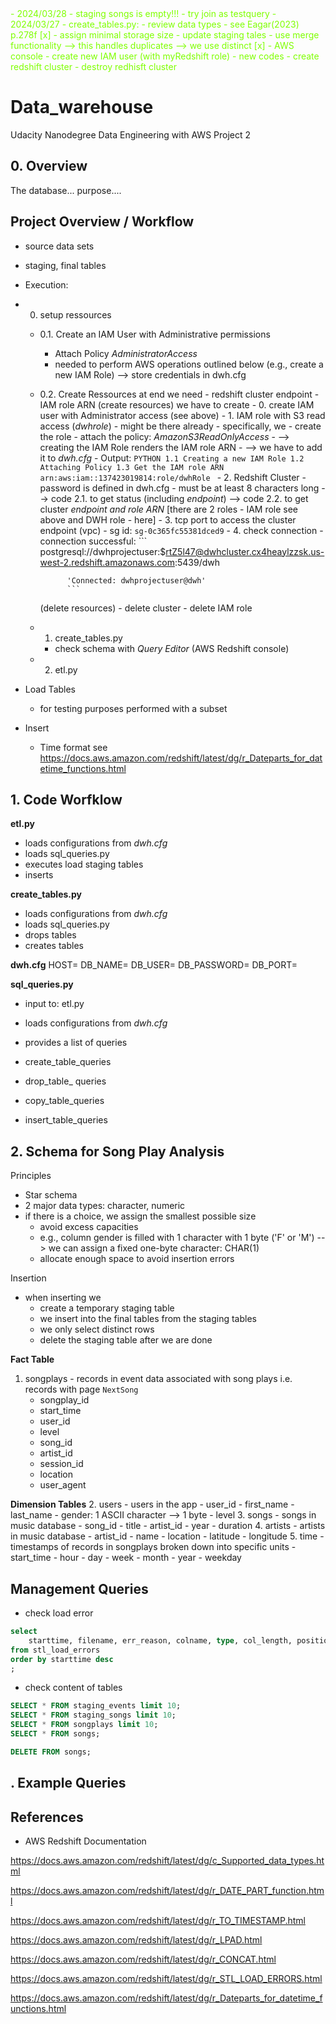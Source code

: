 <style>
    blue { color: blue }
    aqua { color: aqua }
    corn { color: cornflowerblue }
    red { color: red }
    green { color: chartreuse }
    yellow { color: yellow }
</style>

<green>
- 2024/03/28
    - staging songs is empty!!!
    - try join as testquery
- 2024/03/27
    - create_tables.py: 
        - review data types - see Eagar(2023) p.278f  [x]
            - assign minimal storage size
        - update staging tales
            - use merge functionality
             --> this handles duplicates
                --> we use distinct                 [x]
    - AWS console
        - create new IAM user
        (with myRedshift role)
    - new codes
        - create redshift cluster
        - destroy redhisft cluster
</green>

# Data_warehouse
Udacity Nanodegree Data Engineering with AWS Project 2

## 0. Overview

The database... purpose....

## Project Overview / Workflow
- source data sets
- staging, final tables

- Execution:   
- 0. setup ressources
    - 0.1. Create an IAM User with Administrative permissions
        - Attach Policy _AdministratorAccess_
        - needed to perform AWS operations outlined below (e.g., create a new IAM Role)
        --> store credentials in dwh.cfg
    - 0.2. Create Ressources
        at end we need
            - redshift cluster endpoint
            - IAM role ARN
        (create resources)
        we have to create
            - 0. create IAM user with Administrator access (see above)
            - 1. IAM role with S3 read access (_dwhrole_) - might be there already
                - specifically, we
                    - create the role
                    - attach the policy: _AmazonS3ReadOnlyAccess_
                - --> creating the IAM Role renders the IAM role ARN
                - --> we have to add it to _dwh.cfg_
                - Output:
                ```PYTHON
                1.1 Creating a new IAM Role
                1.2 Attaching Policy
                1.3 Get the IAM role ARN
                arn:aws:iam::137423019814:role/dwhRole
                ```
            - 2. Redshift Cluster
                - password is defined in dwh.cfg
                    - must be at least 8 characters long
                --> code 2.1. to get status (including _endpoint_)
                --> code 2.2. to get cluster _endpoint and role ARN_ [there are 2 roles - IAM role see above and DWH role - here]
            - 3. tcp port to access the cluster endpoint (vpc)
                - sg id: ```sg-0c365fc55381dced9```
            - 4. check connection
                - connection successful:
                ```
                postgresql://dwhprojectuser:$rtZ5l47@dwhcluster.cx4heaylzzsk.us-west-2.redshift.amazonaws.com:5439/dwh

                'Connected: dwhprojectuser@dwh'
                ```
        (delete resources)
            - delete cluster
            - delete IAM role
    - 1. create_tables.py
        - check schema with _Query Editor_ (AWS Redshift console)
    - 2. etl.py

- Load Tables
    - for testing purposes performed with a subset
- Insert
    - Time format see https://docs.aws.amazon.com/redshift/latest/dg/r_Dateparts_for_datetime_functions.html

## 1. Code Worfklow
**etl.py**   
- loads configurations from _dwh.cfg_
- loads sql_queries.py
- executes load staging tables
- inserts 


**create_tables.py**  
- loads configurations from _dwh.cfg_  
- loads sql_queries.py  
- drops tables  
- creates tables  

**dwh.cfg**
HOST=
DB_NAME=
DB_USER=
DB_PASSWORD=
DB_PORT=


**sql_queries.py**    
- input to: etl.py  
- loads configurations from _dwh.cfg_
- provides a list of queries

- create_table_queries
- drop_table_ queries
- copy_table_queries  
- insert_table_queries  

## 2. Schema for Song Play Analysis

Principles
- Star schema
- 2 major data types: character, numeric
- if there is a choice, we assign the smallest possible size
    - avoid excess capacities 
    - e.g., column gender is filled with 1 character with 1 byte ('F' or 'M') --> we can assign a fixed one-byte character: CHAR(1)
    - allocate enough space to avoid insertion errors

Insertion
- when inserting we 
    - create a temporary staging table
    - we insert into the final tables from the staging tables
    - we only select distinct rows
    - delete the staging table after we are done

**Fact Table**
1. songplays - records in event data associated with song plays i.e. records with page ```NextSong```
    - songplay_id
    - start_time
    - user_id
    - level
    - song_id 
    - artist_id
    - session_id 
    - location
    - user_agent

**Dimension Tables**
2. users - users in the app
    - user_id
    - first_name
    - last_name
    - gender: 1 ASCII character --> 1 byte
    - level
3. songs - songs in music database
    - song_id
    - title
    - artist_id
    - year
    - duration
4. artists - artists in music database
    - artist_id
    - name
    - location
    - latitude
    - longitude
5. time - timestamps of records in songplays broken down into specific units
    - start_time
    - hour
    - day
    - week
    - month
    - year
    - weekday



## Management Queries

- check load error
```SQL
select 	
    starttime, filename, err_reason, colname, type, col_length, position, raw_field_value
from stl_load_errors
order by starttime desc
; 
```

- check content of tables
```SQL
SELECT * FROM staging_events limit 10;
SELECT * FROM staging_songs limit 10;
SELECT * FROM songplays limit 10;
SELECT * FROM songs;
```

```SQL
DELETE FROM songs;
```

## . Example Queries

## References
- AWS Redshift Documentation

https://docs.aws.amazon.com/redshift/latest/dg/c_Supported_data_types.html

https://docs.aws.amazon.com/redshift/latest/dg/r_DATE_PART_function.html

https://docs.aws.amazon.com/redshift/latest/dg/r_TO_TIMESTAMP.html

https://docs.aws.amazon.com/redshift/latest/dg/r_LPAD.html

https://docs.aws.amazon.com/redshift/latest/dg/r_CONCAT.html

https://docs.aws.amazon.com/redshift/latest/dg/r_STL_LOAD_ERRORS.html

https://docs.aws.amazon.com/redshift/latest/dg/r_Dateparts_for_datetime_functions.html

